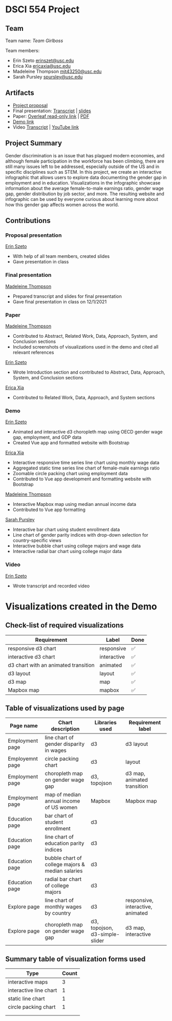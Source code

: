# DSCI 554 Project

## Team

<!-- 🎒 Complete to include all the information requested. -->

Team name: *Team Girlboss*

Team members:

- Erin Szeto <erinszet@usc.edu>
- Erica Xia <ericaxia@usc.edu>
- Madeleine Thompson <mjt43250@usc.edu>
- Sarah Pursley <spursley@usc.edu>

## Artifacts

<!-- 🎒 Complete and ensure that all the links work! -->

- [Project proposal](https://docs.google.com/presentation/d/10bKIzyufguNpWEI1ctUmEc4_5Azgg6CX6jQvGCalh-4/edit?usp=sharing)
- Final presentation: [Transcript](presentation/TRANSCRIPT.md) | [slides](presentation/presentation.sozi.pdf)
- Paper: [Overleaf read-only link](https://www.overleaf.com/read/twcpxmqjtnvf) | [PDF](paper/paper.pdf)
- [Demo link](demo/vue-app/)
- Video [Transcript](video/TRANSCRIPT.md) | [YouTube link](https://youtu.be/fftbNES3kxg)


## Project Summary

Gender discrimination is an issue that has plagued modern economies, and although female participation in the workforce has been climbing, there are still many issues left to be addressed, especially outside of the US and in specific disciplines such as STEM. In this project, we create an interactive infographic that allows users to explore data documenting the gender gap in employment and in education. Visualizations in the infographic showcase information about the average female-to-male earnings ratio, gender wage gap, gender distribution by job sector, and more. The resulting website and infographic can be used by everyone curious about learning more about how this gender gap affects women across the world.

## Contributions

<!-- 🎒 Complete for each project member. -->

### Proposal presentation

[Erin Szeto](mailto:erinszet@usc.edu)

- With help of all team members, created slides
- Gave presentation in class

### Final presentation

[Madeleine Thompson](mailto:mjt43250@usc.edu)

- Prepared transcript and slides for final presentation
- Gave final presentation in class on 12/1/2021

### Paper

[Madeleine Thompson](mailto:mjt43250@usc.edu)

- Contributed to Abstract, Related Work, Data, Approach, System, and Conclusion sections
- Included screenshots of visualizations used in the demo and cited all relevant references

[Erin Szeto](mailto:erinszet@usc.edu)
- Wrote Introduction section and contributed to Abstract, Data, Approach, System, and Conclusion sections

[Erica Xia](mailto:ericaxia@usc.edu)
- Contributed to Related Work, Data, Approach, and System sections


### Demo

[Erin Szeto](mailto:erinszet@usc.edu)

- Animated and interactive d3 choropleth map using OECD gender wage gap, employment, and GDP data
- Created Vue app and formatted website with Bootstrap

[Erica Xia](mailto:ericaxia@usc.edu)

- Interactive responsive time series line chart using monthly wage data
- Aggregated static time series line chart of female-male earnings ratio
- Zoomable circle packing chart using employment data
- Contributed to Vue app development and formatting website with Bootstrap

[Madeleine Thompson](mailto:mjt43250@usc.edu)

- Interactive Mapbox map using median annual income data
- Contributed to Vue app formatting

[Sarah Pursley](mailto:spursley@usc.edu)

- Interactive bar chart using student enrollment data
- Line chart of gender parity indices with drop-down selection for country-specific views
- Interactive bubble chart using college majors and wage data
- Interactive radial bar chart using college major data

### Video

[Erin Szeto](mailto:erinszet@usc.edu)

- Wrote transcript and recorded video

# Visualizations created in the Demo

## Check-list of required visualizations

<!-- 🎒 Complete the table using ✅ or ❌. -->

| Requirement                            | Label        | Done |
| -------------------------------------- | ------------ | ---- |
| responsive d3 chart                    | responsive   | ✅   |
| interactive d3 chart                   | interactive  | ✅   |
| d3 chart with an animated transition   | animated     | ✅   |
| d3 layout                              | layout       | ✅   |
| d3 map                                 | map          | ✅   |
| Mapbox map                             | mapbox       | ✅   |

## Table of visualizations used by page

<!-- 🎒 Complete the table using the Label of the required visualizations. -->

| Page name | Chart description | Libraries used | Requirement label |
| --------- | ----------------- | -------------- | ----------------- |
| Employment page | line chart of gender disparity in wages         | d3   | d3 layout               |
| Employemnt page | circle packing chart    | d3   | layout             |
| Employment page | choropleth map on gender wage gap | d3, topojson | d3 map, animated transition  |
| Employment page | map of median annual income of US women | Mapbox | Mapbox map |
| Education page | bar chart of student enrollment | d3               |                   |
| Education page | line chart of education parity indices | d3               |                   |
| Education page | bubble chart of college majors & median salaries | d3               |                   |
| Education page | radial bar chart of college majors | d3               |                   |
| Explore page |   line chart of monthly wages by country      |       d3         |       responsive, interactive, animated            |
| Explore page | choropleth map on gender wage gap  | d3, topojson, d3-simple-slider | d3 map, interactive  |

## Summary table of visualization forms used

<!-- 🎒 Complete the table . -->

| Type             | Count |
| ---------------- | ----- |
| interactive maps | 3     |
| interactive line chart                 |   1    |
| static line chart                 |   1    |
|  circle packing chart                |   1    |
|                  |       |
|                  |       |
